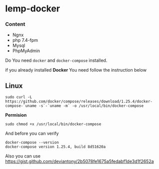 # lemp-docker

### Content

- Ngnx
- php 7.4-fpm
- Mysql
- PhpMyAdmin

Do You need `docker` and `docker-compose` installed.

if you already installed **Docker**  You need follow the instruction below

## Linux
```
sudo curl -L https://github.com/docker/compose/releases/download/1.25.4/docker-compose-`uname -s`-`uname -m` -o /usr/local/bin/docker-compose
```

**Permision**

`sudo chmod +x /usr/local/bin/docker-compose`

And before you can verify 

```
docker-compose --version
docker-compose version 1.25.4, build 8d51620a
```
Also you can use https://gist.github.com/deviantony/2b5078fe1675a5fedabf1de3d1f2652a
